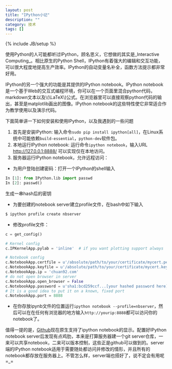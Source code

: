 ```yaml
---
layout: post
title: "IPython小记"
description: ""
category: 技术
tags: []
---
```

{% include JB/setup %}

使用Python的人可能都听过IPython，顾名思义，它想做的其实是_Interactive Computing_。相比原生的Python Shell，IPython有着强大的编辑和交互功能，可以很大程度地提高生产效率。IPython的自动变量名补全，函数方法提示都非常好用。  

IPython的另一个强大的功能是其提供的IPython notebook。IPython notebook是一个基于Web的交互式编程环境，你可以在一个页面里混合python代码，markdown文本以及\\(\LaTeX\\)公式。在浏览器里可以直接观察python代码的输出，甚至是matplotlib画出的图像。IPython notebook的这些特性使它非常适合作为教学使用以及演示代码。  


下面简单讲一下如何安装和使用IPython，以及我遇到的一些问题  
1. 首先是安装IPython: 输入命令`sudo pip install ipython[all]`，在Linux系统中可能依赖`build-essential`，`python-dev`软件包。  
2. 本地运行IPython notebook: 运行命令`ipython notebook`，输入URL http://127.0.0.1:8888/ 可以实现仅在本地访问。  
3. 服务器运行IPython notebook，允许远程访问：  

+ 为用户登陆创建密码：打开一个IPython的shell输入

```python
In [1]: from IPython.lib import passwd
In [2]: passwd()
```
生成一串hash后的密钥    

+ 为要创建的notebook server建立profile文件，在bash中如下输入

```bash
$ ipython profile create nbserver
```

+ 修改profile文件：

```python
c = get_config()

# Kernel config
c.IPKernelApp.pylab = 'inline'  # if you want plotting support always

# Notebook config
c.NotebookApp.certfile = u'/absolute/path/to/your/certificate/mycert.pem'
c.NotebookApp.keyfile = u'/absolute/path/to/your/certificate/mycert.key'
c.NotebookApp.ip = 'chuan92.com'
# do not open browser in server
c.NotebookApp.open_browser = False
c.NotebookApp.password = u'sha1:bcd259ccf...[your hashed password here]'
# It is a good idea to put it on a known, fixed port
c.NotebookApp.port = 8888
```

+ 在你存放ipynb文件的位置运行`ipython notebook --profile=nbserver`，然后可以在在任何有浏览器的地方输入`http://yourip:8888`都可以访问你的notebook了。

值得一提的是，[Github](https://github.com/blog/1995-github-jupyter-notebooks-3)现在原生支持了ipython notebook的显示。配置好IPython notebook server后发现有点鸡肋，本来是打算服务器建一个git server仓库，一来可以共享notebook，二来可以版本控制，这些正是github可以做到的。server端的IPython notebook适用于需要随处都访问并修改的情形，并且所有的notebook都存放在服务器上。不管怎么样，server端也搭好了，说不定会有用呢=_=
